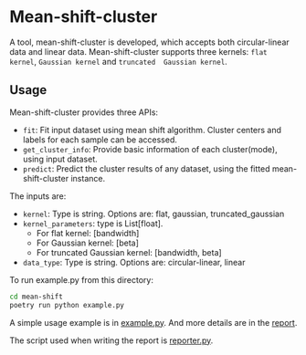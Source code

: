 # Mean-shift-cluster

A tool, mean-shift-cluster is developed, which accepts both circular-linear data and linear data.
Mean-shift-cluster supports three kernels: `flat kernel`, `Gaussian kernel` and `truncated 
Gaussian kernel`.


## Usage
Mean-shift-cluster provides three APIs:
- `fit`: Fit input dataset using mean shift algorithm. Cluster centers and labels
for each sample can be accessed.
- `get_cluster_info`: Provide basic information of each cluster(mode), using input dataset.
- `predict`: Predict the cluster results of any dataset, using the fitted mean-shift-cluster instance.

The inputs are:
- `kernel`: Type is string. Options are: flat, gaussian, truncated_gaussian
- `kernel_parameters`: type is List[float].  
  - For flat kernel: [bandwidth]
  - For Gaussian kernel: [beta]
  - For truncated Gaussian kernel: [bandwidth, beta]
- `data_type`: Type is string. Options are: circular-linear, linear

To run example.py from this directory:
```bash
cd mean-shift
poetry run python example.py
```

A simple usage example is in [example.py](https://github.com/test-bai-cpu/mean-shifter/blob/master/example.py). 
And more details are in the [report](https://github.com/test-bai-cpu/mean-shifter/blob/master/mean-shift-report.pdf).

The script used when writing the report is [reporter.py](https://github.com/test-bai-cpu/mean-shifter/blob/master/reporter.py).


